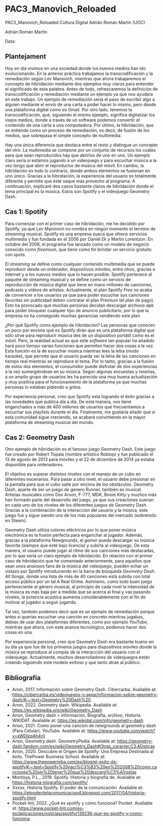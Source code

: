 # PAC3_Manovich_Reloaded
PAC3_Manovich_Reloaded Cultura Digital Adrián Román Martin (UOC)

Adrián Román Martin

Data:

## Plantejament
Hoy en día vivimos en una sociedad donde los nuevos medios han ido evolucionando. En la anterior práctica trabajamos  la transcodificación y la remediación según Lev Manovich, mientras que ahora trabajaremos el concepto de hibridación mediante dos ejemplos muy claros para entender el significado de esta palabra.
Antes de todo, refrescaremos la definición de transcodificación y remediación mediante un ejemplo ya que nos ayudara en este trabajo. Un ejemplo de remediación sería el paso de escribir algo a alguien mediante el envío de una carta a poder hacer lo mismo, pero desde una plataforma digital como es Gmail. Por otro lado, tenemos la transcodificación, que, siguiendo el mismo ejemplo, significa digitalizar los viejos medios, donde a través de un software podemos convertir el contenido de una carta a una computadora. Por último, la hibridación, que se entiende como un proceso de remediación, es decir, de fusión de los medios, que sobrepasa el simple concepto de multimedia.

Hay una única diferencia que destaca entre el resto y distingue un concepto del otro. La multimedia se compone por un conjunto de recursos los cuáles para que sean reproducidos hay que abrirlos de uno en uno. Un ejemplo claro sería si estamos jugando a un videojuego y para escuchar música a la vez tengo que abrir el reproductor de música del móvil. En cambio, la hibridación es todo lo contrario, donde ambos elementos se fusionan en uno único. Gracias a la hibridación, la experiencia del usuario es totalmente diferente y permite que éste saque más provecho al programa.
A continuación, explicaré dos casos bastante claros de hibridación donde el tema principal es la música. Estos son Spotify y el videojuego Geometry Dash.

## Cas 1: Spotify
Para comenzar con el primer caso de hibridación, me he decidido por Spotify, ya que Lev Manovich no nombra en ningún momento el termino de *streaming* musical. Spotify es una empresa sueca que ofrece servicios multimedia y fue fundada en el 2006 por Daniel Ek y Martin Lorentzon. En octubre del 2008, el programa fue lanzado como un modelo de negocio conocido como *freemium*, que tiene como fin brindar un servicio gratuito con *spots*.


El *streaming* se define como cualquier contenido multimedia que se puede reproducir desde un ordenador, dispositivos móviles, entre otros, gracias a Internet y a los nuevos medios que lo hacen posible. Spotify pertenece al paquete de streaming musical y se define como un servicio de reproducción de música digital que tiene en mano millones de canciones, podcasts y vídeos de artistas. Actualmente, el plan Spotify *Free* no acaba de convencer a los usuarios ya que para poder escuchar sus canciones favoritas sin publicidad deben contratar el plan Premium (el plan de pago). Esto ha provocado que muchas personas decidan descargar archivos *apk* para poder bloquear cualquier tipo de anuncio publicitario, por lo que la empresa no ha conseguido muchas ganancias vendiendo este plan.


¿Por qué Spotify como ejemplo de hibridación? Las personas que conocen un poco por encima qué es Spotify dirán que es una plataforma digital que sólo sirve para reproducir música des de un dispositivo portátil como es el móvil. Pero, la realidad actual es que este *software* tan popular ha añadido hará poco tiempo varias funciones que permiten hacer dos cosas a la vez. Esta función es la de escuchar música mientras lees la letra (modo karaoke), que permite que el usuario pueda ver la letra de las canciones en tiempo real mientras se reproduce el tema. Por lo tanto, gracias a la fusión de estos dos elementos, el consumidor puede disfrutar de dos experiencias a la vez sumergiéndose en su música. Según algunas encuestas y reseñas, a un amplio grupo de usuarios les ha parecido una muy buena actualización y muy positiva para el funcionamiento de la plataforma ya que muchas personas lo estaban pidiendo a gritos.

Por experiencia personal, creo que Spotify esta logrando el éxito gracias a las novedades que publica día a día. De esta manera, nos tiene enganchados a más de 400 millones de usuarios que frecuentamos a escuchar sus playlists durante el día. Finalmente, me gustaría añadir que si esta comunidad sigue creciendo, se acabará convirtiendo en la mayor plataforma de streaming musical del mundo.

## Cas 2: Geometry Dash
Otro ejemplo de hibridación es el famoso juego Geometry Dash. Este juego fue creado por Robert Topala (nombre artístico Robtop) y fue publicado el 13 de agosto de 2013 para móviles y el 22 de diciembre de 2014 ya estaba disponible para ordenadores.


El objetivo es superar distintos niveles con el manejo de un cubo en diferentes escenarios. Para pasar a otro nivel, el usuario debe presionar en la pantalla para que el cubo salte por encima de los obstáculos. Geometry Dash, aparte de ser un juego de genero Runner, también es musical. Artistas musicales como Dex Arson, F-777, MDK, Boom Kitty y muchos más han formado parte del desarrollo del juego, ya que sus creaciones suenan en cada uno de los niveles de los diferentes juegos de Geometry Dash. Gracias a la combinación de la interacción del usuario y la música, este juego fue y sigue siendo uno de los más populares del mercado (sobretodo en Steam).


Geometry Dash utiliza colores eléctricos por lo que poner música electrónica es la fusión perfecta para enganchar al jugador. Además, gracias a la plataforma Newgrounds, el *gamer* puede descargar su música favorita (siempre que esté bajo licencia) y subirla al videojuego. De esta manera, el usuario puede jugar al ritmo de sus canciones más destacadas, por lo que sería un claro ejemplo de hibridación. En relación con el primer caso de hibridación que he comentado anteriormente, para aquellos que sean unos ansiosos fans de la música del videojuego, pueden echar un vistazo por Spotify introduciendo en la barra de búsqueda *Geometry Dash: All Songs*, donde una lista de más de 40 canciones está subida con total acceso público por un tal A Real Grime. Asimismo, como todo buen juego perteneciente al género musical, al principio de cada nivel la intensidad de la música es más baja per a medida que se acerca al final y vas pasando niveles, la potencia acústica aumenta considerablemente con el fin de motivar al jugador a seguir jugando.


Tal vez, también podemos decir que es un ejemplo de remediación porque antes si querías escuchar una canción en concreto mientras jugabas, debías de usar dos plataformas diferentes, como por ejemplo YouTube, mientras que ahora, con este avance tecnológico, podemos hacer dos cosas en una.

Por experiencia personal, creo que Geometry Dash era bastante bueno en su día ya que fue de los primeros juegos para dispositivos móviles donde la música se reproduce al compás de la interacción del usuario con el videojuego. Actualmente, muchos desarrolladores de videojuegos están creando siguiendo este modelo exitoso y que tanto atrae al público.


## Bibliografia
* Anon, 2017. Información sobre Geometry Dash. Cibercarba. Available at: https://cibercarba.es/videojuegos-y-apps/informacion-sobre-geometry-dash/#:~:text=Geometry%20Dash%20
* Anon, 2022. Geometry dash. Wikipedia. Available at: https://es.wikipedia.org/wiki/Geometry_Dash
* Anon, Geometry dash &gt; información, Biografia, archivo, Historia. WIKIDAT. Available at: https://es.wikidat.com/info/geometry-dash
* Anon, 2021. Como poner una cancion de newgrounds al geometry dash (Para Celular). YouTube. Available at: https://www.youtube.com/watch?v=sWDlzqAh4r0
* Anon, Geometry dash. GeometryPedia. Available at: https://geometry-dash.fandom.com/es/wiki/Geometry_Dash#Otras_caracter.C3.ADsticas
* Anon, 2020. Descubre el Origen de Spotify: Una Empresa Destinada al éxito. ThePower Business School. Available at: https://www.thepowermba.com/es/blog/el-exito-de-spotify#:~:text=Spotify%20naci%C3%B3%20en%202008%20como,canciones%20sin%20tener%20que%20descarg%C3%A1rselas
* Montoya, P.L., 2019. Spotify. Historia y biografía de. Available at: https://historia-biografia.com/spotify/
* Xxxxx, Historia Spotify. El poder de la comunicación. Available at: https://elpoderdelacomunicacion4.blogspot.com/2017/04/historia-spotify.html
* Pocket-lint, 2022. ¿Qué es spotify y cómo funciona? Pocket. Available at: https://www.pocket-lint.com/es-es/aplicaciones/noticias/spotify/139236-que-es-spotify-y-como-funciona
